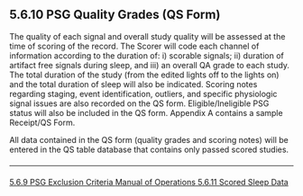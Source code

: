 ## 5.6.10 PSG Quality Grades (QS Form)

The quality of each signal and overall study quality will be assessed at the time of scoring of the record. The Scorer will code each channel of information according to the duration of: i) scorable signals; ii) duration of artifact free signals during sleep, and iii) an overall QA grade to each study. The total duration of the study (from the edited lights off to the lights on) and the total duration of sleep will also be indicated. Scoring notes regarding staging, event identification, outliers, and specific physiologic signal issues are also recorded on the QS form. Eligible/Ineligible PSG status will also be included in the QS form. Appendix A contains a sample Receipt/QS Form.

All data contained in the QS form (quality grades and scoring notes) will be entered in the QS table database that contains only passed scored studies.

<hr class="soften" style="margin-top: 20px;margin-bottom: 20px;"/>

<div class="center">
<div class="btn-group">
  <a href=":pages_path:/mop/5-06-09-psg-exclusion-criteria.md" class="btn btn-default">
    <span class="glyphicon glyphicon-chevron-left"></span>
    5.6.9 PSG Exclusion Criteria
  </a>

  <a href=":pages_path:/mop/5-00-mop-toc.md" class="btn btn-default">
    <span class="glyphicon glyphicon-chevron-up"></span>
    Manual of Operations
  </a>

  <a href=":pages_path:/mop/5-06-11-scored-sleep-data.md" class="btn btn-success">
    5.6.11 Scored Sleep Data
    <span class="glyphicon glyphicon-chevron-right"></span>
  </a>
</div>
</div>
